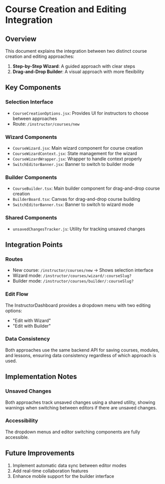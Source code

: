# Course Creation and Editing Integration

## Overview

This document explains the integration between two distinct course creation and editing approaches:

1. **Step-by-Step Wizard**: A guided approach with clear steps
2. **Drag-and-Drop Builder**: A visual approach with more flexibility

## Key Components

### Selection Interface

- `CourseCreationOptions.jsx`: Provides UI for instructors to choose between approaches
- Route: `/instructor/courses/new`

### Wizard Components

- `CourseWizard.jsx`: Main wizard component for course creation
- `CourseWizardContext.jsx`: State management for the wizard
- `CourseWizardWrapper.jsx`: Wrapper to handle context properly
- `SwitchEditorBanner.jsx`: Banner to switch to builder mode

### Builder Components

- `CourseBuilder.tsx`: Main builder component for drag-and-drop course creation
- `BuilderBoard.tsx`: Canvas for drag-and-drop course building
- `SwitchEditorBanner.tsx`: Banner to switch to wizard mode

### Shared Components

- `unsavedChangesTracker.js`: Utility for tracking unsaved changes

## Integration Points

### Routes

- New course: `/instructor/courses/new` → Shows selection interface
- Wizard mode: `/instructor/courses/wizard/:courseSlug?`
- Builder mode: `/instructor/courses/builder/:courseSlug?`

### Edit Flow

The InstructorDashboard provides a dropdown menu with two editing options:

- "Edit with Wizard"
- "Edit with Builder"

### Data Consistency

Both approaches use the same backend API for saving courses, modules, and lessons, ensuring data
consistency regardless of which approach is used.

## Implementation Notes

### Unsaved Changes

Both approaches track unsaved changes using a shared utility, showing warnings when switching
between editors if there are unsaved changes.

### Accessibility

The dropdown menus and editor switching components are fully accessible.

## Future Improvements

1. Implement automatic data sync between editor modes
2. Add real-time collaboration features
3. Enhance mobile support for the builder interface
